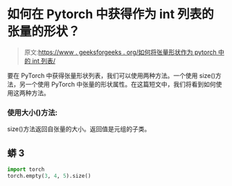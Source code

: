# 如何在 Pytorch 中获得作为 int 列表的张量的形状？

> 原文:[https://www . geeksforgeeks . org/如何将张量形状作为 pytorch 中的 int 列表/](https://www.geeksforgeeks.org/how-to-get-the-shape-of-a-tensor-as-a-list-of-int-in-pytorch/)

要在 PyTorch 中获得张量形状列表，我们可以使用两种方法。一个使用 size()方法，另一个使用 PyTorch 中张量的形状属性。在这篇短文中，我们将看到如何使用这两种方法。

### **使用大小()方法:**

size()方法返回自张量的大小。返回值是元组的子类。

## 蟒 3

```py
import torch
torch.empty(3, 4, 5).size()
```